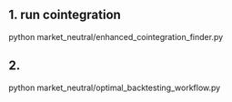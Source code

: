 ## 1. run cointegration

python market_neutral/enhanced_cointegration_finder.py

## 2.

python market_neutral/optimal_backtesting_workflow.py
